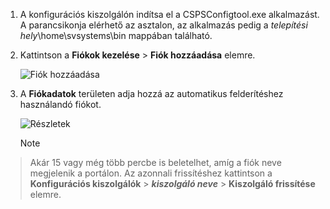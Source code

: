 1. A konfigurációs kiszolgálón indítsa el a CSPSConfigtool.exe alkalmazást. A parancsikonja elérhető az asztalon, az alkalmazás pedig a *telepítési hely*\home\svsystems\bin mappában található.
2. Kattintson a **Fiókok kezelése** > **Fiók hozzáadása** elemre.

    ![Fiók hozzáadása](./media/site-recovery-add-vcenter-account/credentials1.png)
3. A **Fiókadatok** területen adja hozzá az automatikus felderítéshez használandó fiókot.

    ![Részletek](./media/site-recovery-add-vcenter-account/credentials2.png)

    > [!Note]
  > Akár 15 vagy még több percbe is beletelhet, amíg a fiók neve megjelenik a portálon. Az azonnali frissítéshez kattintson a **Konfigurációs kiszolgálók** > ***kiszolgáló neve*** > **Kiszolgáló frissítése** elemre.


<!--HONumber=Feb17_HO2-->


